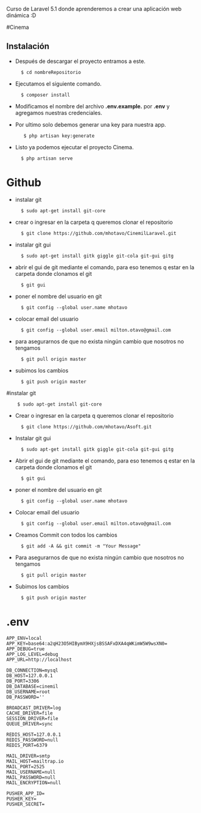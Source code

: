 Curso de Laravel 5.1 donde aprenderemos a crear una aplicación web dinámica :D

#Cinema

## Instalación

+ Después de descargar el proyecto entramos a este.

        $ cd nombreRepositorio

+ Ejecutamos el siguiente comando.

        $ composer install
    
+ Modificamos el nombre del archivo __.env.example.__ por __.env__ y agregamos nuestras credenciales.


+ Por ultimo solo debemos generar una key para nuestra app.

         $ php artisan key:generate

+ Listo ya podemos ejecutar el proyecto Cinema.

        $ php artisan serve


# Github
  
+ instalar git

		$ sudo apt-get install git-core

+ crear o ingresar en la carpeta q queremos clonar el repositorio

		$ git clone https://github.com/mhotavo/CinemilLaravel.git

+ instalar git gui

		$ sudo apt-get install gitk giggle git-cola git-gui gitg

+ abrir el gui de git mediante el comando, para eso tenemos q estar en la carpeta donde clonamos el git

		$ git gui

+ poner el nombre del usuario en git

		$ git config --global user.name mhotavo

+ colocar email del usuario

		$ git config --global user.email milton.otavo@gmail.com

+ para asegurarnos de que no exista ningún cambio que nosotros no tengamos

		$ git pull origin master

+ subimos los cambios

		$ git push origin master



#instalar git

		$ sudo apt-get install git-core

+ Crear o ingresar en la carpeta q queremos clonar el repositorio

		$ git clone https://github.com/mhotavo/Asoft.git

+ Instalar git gui

		$ sudo apt-get install gitk giggle git-cola git-gui gitg

+ Abrir el gui de git mediante el comando, para eso tenemos q estar en la carpeta donde clonamos el git

		$ git gui

+ poner el nombre del usuario en git

		$ git config --global user.name mhotavo

+ Colocar email del usuario

		$ git config --global user.email milton.otavo@gmail.com


+ Creamos Commit con todos los cambios

		$ git add -A && git commit -m "Your Message"


+ Para asegurarnos de que no exista ningún cambio que nosotros no tengamos

		$ git pull origin master

+ Subimos los cambios

		$ git push origin master









# .env

	APP_ENV=local
	APP_KEY=base64:a2qH23O5HIBymX9HXjsBSSAFxDXA4qWKimW5W9wsXN0=
	APP_DEBUG=true
	APP_LOG_LEVEL=debug
	APP_URL=http://localhost

	DB_CONNECTION=mysql
	DB_HOST=127.0.0.1
	DB_PORT=3306
	DB_DATABASE=cinemil
	DB_USERNAME=root
	DB_PASSWORD=''

	BROADCAST_DRIVER=log
	CACHE_DRIVER=file
	SESSION_DRIVER=file
	QUEUE_DRIVER=sync

	REDIS_HOST=127.0.0.1
	REDIS_PASSWORD=null
	REDIS_PORT=6379

	MAIL_DRIVER=smtp
	MAIL_HOST=mailtrap.io
	MAIL_PORT=2525
	MAIL_USERNAME=null
	MAIL_PASSWORD=null
	MAIL_ENCRYPTION=null

	PUSHER_APP_ID=
	PUSHER_KEY=
	PUSHER_SECRET=

